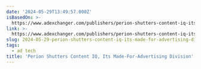 ```yaml
---
date: '2024-05-29T13:49:57.000Z'
isBasedOn: >-
  https://www.adexchanger.com/publishers/perion-shutters-content-iq-its-made-for-advertising-division/
link: >-
  https://www.adexchanger.com/publishers/perion-shutters-content-iq-its-made-for-advertising-division/
slug: 2024-05-29-perion-shutters-content-iq-its-made-for-advertising-division
tags:
  - ad tech
title: 'Perion Shutters Content IQ, Its Made-For-Advertising Division'
---
```

 
